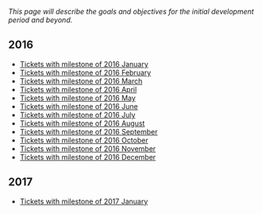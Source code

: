 *This page will describe the goals and objectives for the initial
development period and beyond.*

2016
----

* [Tickets with milestone of 2016 January](https://github.com/conreality/conreality/issues?utf8=%E2%9C%93&q=milestone%3A%222016+January%22)
* [Tickets with milestone of 2016 February](https://github.com/conreality/conreality/issues?utf8=%E2%9C%93&q=milestone%3A%222016+February%22)
* [Tickets with milestone of 2016 March](https://github.com/conreality/conreality/issues?utf8=%E2%9C%93&q=milestone%3A%222016+March%22)
* [Tickets with milestone of 2016 April](https://github.com/conreality/conreality/issues?utf8=%E2%9C%93&q=milestone%3A%222016+April%22)
* [Tickets with milestone of 2016 May](https://github.com/conreality/conreality/issues?utf8=%E2%9C%93&q=milestone%3A%222016+May%22)
* [Tickets with milestone of 2016 June](https://github.com/conreality/conreality/issues?utf8=%E2%9C%93&q=milestone%3A%222016+June%22)
* [Tickets with milestone of 2016 July](https://github.com/conreality/conreality/issues?utf8=%E2%9C%93&q=milestone%3A%222016+July%22)
* [Tickets with milestone of 2016 August](https://github.com/conreality/conreality/issues?utf8=%E2%9C%93&q=milestone%3A%222016+August%22)
* [Tickets with milestone of 2016 September](https://github.com/conreality/conreality/issues?utf8=%E2%9C%93&q=milestone%3A%222016+September%22)
* [Tickets with milestone of 2016 October](https://github.com/conreality/conreality/issues?utf8=%E2%9C%93&q=milestone%3A%222016+October%22)
* [Tickets with milestone of 2016 November](https://github.com/conreality/conreality/issues?utf8=%E2%9C%93&q=milestone%3A%222016+November%22)
* [Tickets with milestone of 2016 December](https://github.com/conreality/conreality/issues?utf8=%E2%9C%93&q=milestone%3A%222016+December%22)

2017
----

* [Tickets with milestone of 2017 January](https://github.com/conreality/conreality/issues?utf8=%E2%9C%93&q=milestone%3A%222017+January%22)
